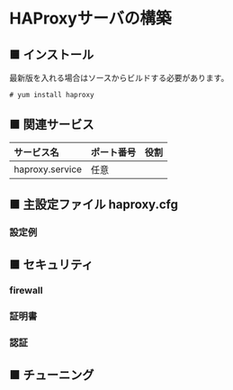 # HAProxyサーバの構築

## ■ インストール
最新版を入れる場合はソースからビルドする必要があります。
```
# yum install haproxy
```

## ■ 関連サービス
|サービス名|ポート番号|役割|
|:---|:---|:---|
|haproxy.service|任意||

## ■ 主設定ファイル haproxy.cfg
### 設定例
## ■ セキュリティ
### firewall
### 証明書
### 認証
## ■ チューニング

